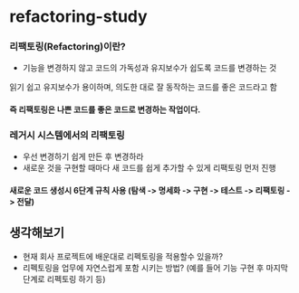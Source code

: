 # refactoring-study

### 리팩토링(Refactoring)이란?
- 기능을 변경하지 않고 코드의 가독성과 유지보수가 쉽도록 코드를 변경하는 것

읽기 쉽고 유지보수가 용이하며, 의도한 대로 잘 동작하는 코드를 좋은 코드라고 함

#### 즉 리팩토링은 나쁜 코드를 좋은 코드로 변경하는 작업이다.

### 레거시 시스템에서의 리팩토링
- 우선 변경하기 쉽게 만든 후 변경하라
- 새로운 것을 구현할 때마다 새 코드를 쉽게 추가할 수 있게 리팩토링 먼저 진행

#### 새로운 코드 생성시 6단계 규칙 사용 (탐색 -> 명세화 -> 구현 -> 테스트 -> 리팩토링 -> 전달)


## 생각해보기
- 현재 회사 프로젝트에 배운대로 리펙토링을 적용할수 있을까?
- 리펙토링을 업무에 자연스럽게 포함 시키는 방법? (예를 들어 기능 구현 후 마지막 단계로 리펙토링 하기 등) 
